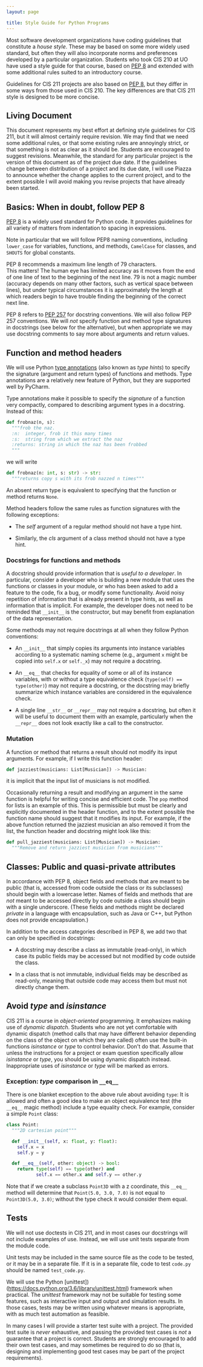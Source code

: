 ```yaml
---
layout: page

title: Style Guide for Python Programs
---
```


Most software development organizations have coding guidelines that
constitute a _house style_. These may be based on some more widely used
standard, but often they will also incorporate norms and preferences
developed by a particular organization. Students who took CIS 210 at UO
have used a style guide for that course, based on
[PEP 8](https://www.python.org/dev/peps/pep-0008/) and extended with
some additional rules suited to an introductory course.

Guidelines for CIS 211 projects are also based on
[PEP 8](https://www.python.org/dev/peps/pep-0008/), but they differ in
some ways from those used in CIS 210. The key differences are that CIS
211 style is designed to be more concise.

## Living Document

This document represents my best effort at defining style guidelines for
CIS 211, but it will almost certainly require revision. We may find that
we need some additional rules, or that some existing rules are
annoyingly strict, or that something is not as clear as it should be.
Students are encouraged to suggest revisions. Meanwhile, the standard
for any particular project is the version of this document as of the
project due date. If the guidelines change between distribution of a
project and its due date, I will use Piazza to announce whether the
change applies to the current project, and to the extent possible I will
avoid making you revise projects that have already been started.

## Basics: When in doubt, follow PEP 8

[PEP 8](https://www.python.org/dev/peps/pep-0008/)
is a widely used standard for Python code. It provides guidelines for
all variety of matters from indentation to spacing in expressions.

Note in particular that we will follow PEP8 naming conventions,
including `lower_case` for variables, functions, and methods,
`CamelCase` for classes, and `SHOUTS` for global constants.

PEP 8 recommends a maximum line length of 79 characters.  
This matters!  The human eye has limited accuracy as it moves from the
end of one line of text to the beginning of the next line. 79 is not a
magic number (accuracy depends on many other factors, such as vertical
space between lines), but under typical circumstances it is
approximately the length at which readers begin to have trouble finding
the beginning of the correct next line.

PEP 8 refers to
[PEP 257](https://www.python.org/dev/peps/pep-0257/) for docstring
conventions. We will also follow PEP 257 conventions. We will _not_
specify function and method type signatures in docstrings (see below for
the alternative), but when appropriate we may use docstring comments to
say more about arguments and return values.

## Function and method headers

We will use Python
[type annotations](https://www.python.org/dev/peps/pep-0484/)
(also known as _type hints_) to specify the signature (argument and
return types) of functions and methods. Type annotations are a
relatively new feature of Python, but they are supported well by
PyCharm.

Type annotations make it possible to specify the
_signature_ of a function very compactly, compared to describing
argument types in a docstring. Instead of this:

```python
def frobnaz(n, s):
  """frob the naz.
  :n:  integer, frob it this many times
  :s:  string from which we extract the naz
  :returns: string in which the naz has been frobbed
  """
```

we will write

```python
def frobnaz(n: int, s: str) -> str:
  """returns copy s with its frob nazzed n times"""
```

An absent return type is equivalent to specifying that the function or
method returns `None`.

Method headers follow the same rules as function signatures with the
following exceptions:

* The _self_ argument of a regular method should not have a type hint.

* Similarly, the _cls_ argument of a class method should not have a type
  hint.

### Docstrings for functions and methods

A docstring should provide information that is *useful to a developer*.
In particular, consider a developer who is building a new module that
uses the functions or classes in your module, or who has been asked to
add a feature to the code, fix a bug, or modify some functionality.
Avoid noisy repetition of information that is already present in type
hints, as well as information that is implicit. For example, the
developer does not need to be reminded that `__init__` is the
constructor, but may benefit from explanation of the data
representation.

Some methods may not require docstrings at all when they follow Python
conventions:

* An `__init__` that simply copies its arguments into instance variables
  according to a systematic naming scheme (e.g., argument `x` might be
  copied into `self.x` or `self._x`) may not require a docstring.

* An `__eq__` that checks for equality of some or all of its instance
  variables, with or without a type equivalence check
  (`type(self) == type(other)`) may not require a docstring, or the
  docstring may briefly summarize which instance variables are
  considered in the equivalence check.

* A single line `__str__` or `__repr__` may not require a docstring, but
  often it will be useful to document them with an example, particularly
  when the `__repr__` does not look exactly like a call to the
  constructor.

### Mutation

A function or method that returns a result should not modify its input
arguments. For example, if I write this function header:

```python
def jazziest(musicians: List[Musician]) -> Musician:
```

it is implicit that the input list of musicians is not modified.

Occasionally returning a result and modifying an argument in the same
function is helpful for writing concise and efficient code. The
`pop` method for lists is an example of this. This is permissible but
must be clearly and explicitly documented in the header function, and to
the extent possible the function name should suggest that it modifies
its input. For example, if the above function returned the jazziest
musician an also removed it from the list, the function header and
docstring might look like this:

```python
def pull_jazziest(musicians: List[Musician]) -> Musician:
  """Remove and return jazziest musician from musicians"""
```

## Classes: Public and quasi-private attributes

In accordance with PEP 8, object fields and methods that are meant to be
public (that is, accessed from code outside the class or its subclasses)
should begin with a lowercase letter. Names of fields and methods that
are _not_ meant to be accessed directly by code outside a class should
begin with a single underscore. (These fields and methods might be
declared _private_ in a language with encapsulation, such as Java or
C++, but Python does not provide encapsulation.)

In addition to the access categories described in PEP 8, we add two that
can only be specified in docstrings:

* A docstring may describe a class as immutable (read-only), in which
  case its public fields may be accessed but not modified by code
  outside the class.

* In a class that is not immutable, individual fields may be described
  as read-only, meaning that outside code may access them but must not
  directly change them.

## Avoid _type_ and _isinstance_

CIS 211 is a course in _object-oriented_ programming. It emphasizes
making use of _dynamic dispatch_. Students who are not yet comfortable
with dynamic dispatch (method calls that may have different behavior
depending on the class of the object on which they are called) often use
the built-in functions _isinstance_ or _type_ to control behavior. Don't
do that. Assume that unless the instructions for a project or exam
question specifically allow
_isinstance_ or _type_, you should be using dynamic dispatch instead.
Inappropriate uses of _isinstance_
or _type_ will be marked as errors.

### Exception: _type_ comparison in `__eq__`

There is one blanket exception to the above rule about avoiding
`type`:  It is allowed and often a good idea to make an object
equivalence test (the `__eq__` magic method) include a type equality
check. For example, consider a simple `Point` class:

```python
class Point:
  """2D cartesian point"""

  def __init__(self, x: float, y: float):
    self.x = x
    self.y = y

  def __eq__(self, other: object) -> bool:
    return type(self) == type(other) and
           self.x == other.x and self.y == other.y
```

Note that if we create a subclass `Point3D` with a z coordinate, this
`__eq__` method will determine that `Point(5.0, 3.0, 7.0)` is not equal
to
`Point3D(5.0, 3.0)`; without the type check it would consider them
equal.

## Tests

We will not use doctests in CIS 211, and in most cases our docstrings
will not include examples of use. Instead, we will use unit tests
separate from the module code.

Unit tests may be included in the same source file as the code to be
tested, or it may be in a separate file. If it is in a separate file,
code to test `code.py` should be named
`test_code.py`.

We will use the Python
[unittest])(https://docs.python.org/3.6/library/unittest.html)
framework when practical. The _unittest_ framework may not be suitable
for testing some features, such as interactive input and output and
simulation results. In those cases, tests may be written using whatever
means is appropriate, with as much test automation as feasible.

In many cases I will provide a starter test suite with a project. The
provided test suite is _never_ exhaustive, and passing the provided test
cases is _not_ a guarantee that a project is correct. Students are
strongly encouraged to add their own test cases, and may sometimes be
required to do so (that is, designing and implementing good test cases
may be part of the project requirements). 


